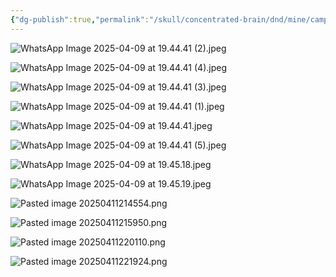 ```yaml
---
{"dg-publish":true,"permalink":"/skull/concentrated-brain/dnd/mine/campaigns/starfall/events/weekday/0-moon-day/zuzu/","tags":["Tagless"],"noteIcon":""}
---
```



![WhatsApp Image 2025-04-09 at 19.44.41 (2).jpeg](/img/user/images/WhatsApp%20Image%202025-04-09%20at%2019.44.41%20(2).jpeg)

![WhatsApp Image 2025-04-09 at 19.44.41 (4).jpeg](/img/user/images/WhatsApp%20Image%202025-04-09%20at%2019.44.41%20(4).jpeg)

![WhatsApp Image 2025-04-09 at 19.44.41 (3).jpeg](/img/user/images/WhatsApp%20Image%202025-04-09%20at%2019.44.41%20(3).jpeg)

![WhatsApp Image 2025-04-09 at 19.44.41 (1).jpeg](/img/user/images/WhatsApp%20Image%202025-04-09%20at%2019.44.41%20(1).jpeg)

![WhatsApp Image 2025-04-09 at 19.44.41.jpeg](/img/user/images/WhatsApp%20Image%202025-04-09%20at%2019.44.41.jpeg)

![WhatsApp Image 2025-04-09 at 19.44.41 (5).jpeg](/img/user/images/WhatsApp%20Image%202025-04-09%20at%2019.44.41%20(5).jpeg)
<!--⚠️Imgur upload failed, check dev console-->
<!--⚠️Imgur upload failed, check dev console-->

<!--⚠️Imgur upload failed, check dev console-->
<!--⚠️Imgur upload failed, check dev console-->
<!--⚠️Imgur upload failed, check dev console-->
<!--⚠️Imgur upload failed, check dev console-->
![WhatsApp Image 2025-04-09 at 19.45.18.jpeg](/img/user/images/WhatsApp%20Image%202025-04-09%20at%2019.45.18.jpeg)

![WhatsApp Image 2025-04-09 at 19.45.19.jpeg](/img/user/images/WhatsApp%20Image%202025-04-09%20at%2019.45.19.jpeg)
<!--⚠️Imgur upload failed, check dev console-->
![Pasted image 20250411214554.png](/img/user/images/Pasted%20image%2020250411214554.png)
<!--⚠️Imgur upload failed, check dev console-->
![Pasted image 20250411215950.png](/img/user/images/Pasted%20image%2020250411215950.png)
<!--⚠️Imgur upload failed, check dev console-->
![Pasted image 20250411220110.png](/img/user/images/Pasted%20image%2020250411220110.png)
<!--⚠️Imgur upload failed, check dev console-->
![Pasted image 20250411221924.png](/img/user/images/Pasted%20image%2020250411221924.png)